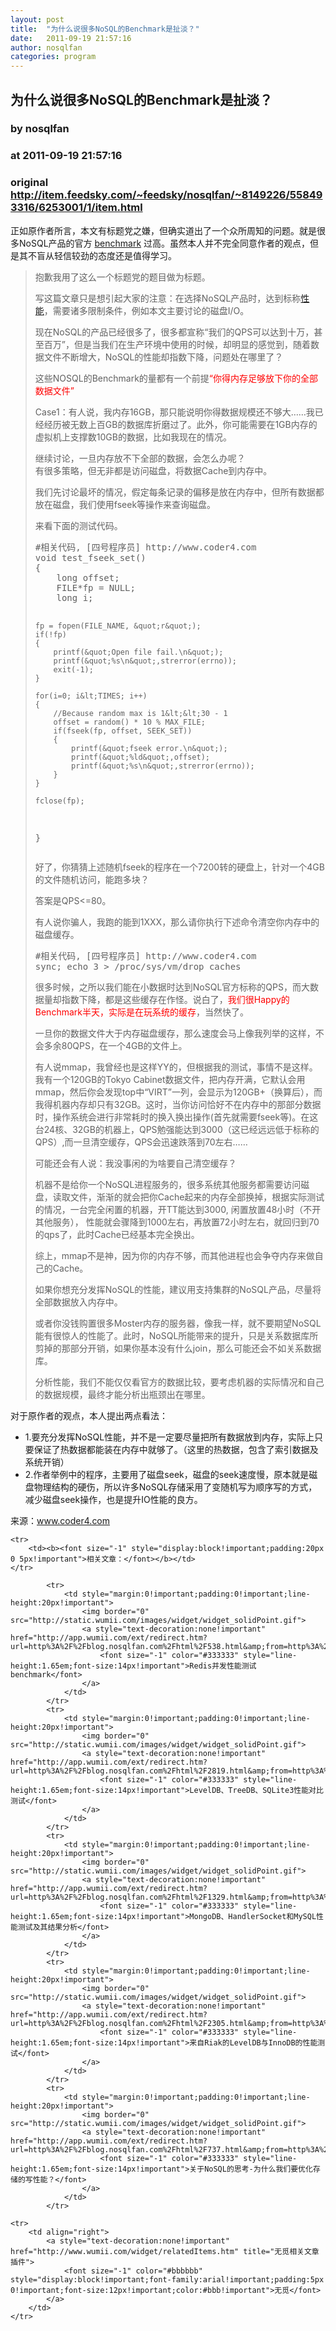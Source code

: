 ```yaml
---
layout: post
title:  "为什么说很多NoSQL的Benchmark是扯淡？"
date:   2011-09-19 21:57:16
author: nosqlfan
categories: program
---
```


## 为什么说很多NoSQL的Benchmark是扯淡？
### by nosqlfan
### at 2011-09-19 21:57:16
### original <http://item.feedsky.com/~feedsky/nosqlfan/~8149226/558493316/6253001/1/item.html>

<p>正如原作者所言，本文有标题党之嫌，但确实道出了一个众所周知的问题。就是很多NoSQL产品的官方 <span><a href="http://blog.nosqlfan.com/tags/benchmark" title="查看 benchmark 的全部文章">benchmark</a></span> 过高。虽然本人并不完全同意作者的观点，但是其不盲从轻信较劲的态度还是值得学习。</p>
<blockquote><p>抱歉我用了这么一个标题党的题目做为标题。</p>
<p>写这篇文章只是想引起大家的注意：在选择NoSQL产品时，达到标称<span><a href="http://blog.nosqlfan.com/tags/%e6%80%a7%e8%83%bd" title="查看 性能 的全部文章">性能</a></span>，需要诸多限制条件，例如本文主要讨论的磁盘I/O。</p>
<p>现在NoSQL的产品已经很多了，很多都宣称“我们的QPS可以达到十万，甚至百万”，但是当我们在生产环境中使用的时候，却明显的感觉到，随着数据文件不断增大，NoSQL的性能却指数下降，问题处在哪里了？</p>
<p>这些NOSQL的Benchmark的量都有一个前提<span style="color:red">“你得内存足够放下你的全部数据文件”</span></p>
<p>Case1：有人说，我内存16GB，那只能说明你得数据规模还不够大……我已经经历被无数上百GB的数据库折磨过了。此外，你可能需要在1GB内存的虚拟机上支撑数10GB的数据，比如我现在的情况。</p>
<p>继续讨论，一旦内存放不下全部的数据，会怎么办呢？<br>
有很多策略，但无非都是访问磁盘，将数据Cache到内存中。</p>
<p>我们先讨论最坏的情况，假定每条记录的偏移是放在内存中，但所有数据都放在磁盘，我们使用fseek等操作来查询磁盘。</p>
<p>来看下面的测试代码。</p>
<pre>#相关代码, [四号程序员] http://www.coder4.com
void test_fseek_set()
{
    long offset;
    FILE*fp = NULL;
    long i;

    fp = fopen(FILE_NAME, &quot;r&quot;);
    if(!fp)
    {
        printf(&quot;Open file fail.\n&quot;);
        printf(&quot;%s\n&quot;,strerror(errno));
        exit(-1);
    }   

    for(i=0; i&lt;TIMES; i++)
    {
        //Because random max is 1&lt;&lt;30 - 1
        offset = random() * 10 % MAX_FILE;
        if(fseek(fp, offset, SEEK_SET))
        {
            printf(&quot;fseek error.\n&quot;);
            printf(&quot;%ld&quot;,offset);
            printf(&quot;%s\n&quot;,strerror(errno));
        }
    }   

    fclose(fp);
}</pre>
<p>好了，你猜猜上述随机fseek的程序在一个7200转的硬盘上，针对一个4GB的文件随机访问，能跑多块？</p>
<p>答案是QPS&lt;=80。</p>
<p>有人说你骗人，我跑的能到1XXX，那么请你执行下述命令清空你内存中的磁盘缓存。</p>
<pre>#相关代码, [四号程序员] http://www.coder4.com
sync; echo 3 &gt; /proc/sys/vm/drop_caches</pre>
<p>很多时候，之所以我们能在小数据时达到NoSQL官方标称的QPS，而大数据量却指数下降，都是这些缓存在作怪。说白了，<span style="color:red">我们很Happy的Benchmark半天，实际是在玩系统的缓存</span>，当然快了。</p>
<p>一旦你的数据文件大于内存磁盘缓存，那么速度会马上像我列举的这样，不会多余80QPS，在一个4GB的文件上。</p>
<p>有人说mmap，我曾经也是这样YY的，但根据我的测试，事情不是这样。<br>
我有一个120GB的Tokyo Cabinet数据文件，把内存开满，它默认会用mmap，然后你会发现top中“VIRT”一列，会显示为120GB+（换算后），而我得机器内存却只有32GB。这时，当你访问恰好不在内存中的那部分数据时，操作系统会进行非常耗时的换入换出操作(首先就需要fseek等)。在这台24核、32GB的机器上，QPS勉强能达到3000（这已经远远低于标称的QPS）,而一旦清空缓存，QPS会迅速跌落到70左右……</p>
<p>可能还会有人说：我没事闲的为啥要自己清空缓存？</p>
<p>机器不是给你一个NoSQL进程服务的，很多系统其他服务都需要访问磁盘，读取文件，渐渐的就会把你Cache起来的内存全部换掉，根据实际测试的情况，一台完全闲置的机器，开TT能达到3000, 闲置放置48小时（不开其他服务）， 性能就会骤降到1000左右，再放置72小时左右，就回归到70的qps了，此时Cache已经基本完全换出。</p>
<p>综上，mmap不是神，因为你的内存不够，而其他进程也会争夺内存来做自己的Cache。</p>
<p>如果你想充分发挥NoSQL的性能，建议用支持集群的NoSQL产品，尽量将全部数据放入内存中。</p>
<p>或者你没钱购置很多Moster内存的服务器，像我一样，就不要期望NoSQL能有很惊人的性能了。此时，NoSQL所能带来的提升，只是关系数据库所剪掉的那部分开销，如果你基本没有什么join，那么可能还会不如关系数据库。</p>
<p>分析性能，我们不能仅仅看官方的数据比较，要考虑机器的实际情况和自己的数据规模，最终才能分析出瓶颈出在哪里。</p></blockquote>
<p>对于原作者的观点，本人提出两点看法：</p>
<ul>
<li>1.要充分发挥NoSQL性能，并不是一定要尽量把所有数据放到内存，实际上只要保证了热数据都能装在内存中就够了。（这里的热数据，包含了索引数据及系统开销）</li>
<li>2.作者举例中的程序，主要用了磁盘seek，磁盘的seek速度慢，原本就是磁盘物理结构的硬伤，所以许多NoSQL存储采用了变随机写为顺序写的方式，减少磁盘seek操作，也是提升IO性能的良方。</li>
</ul>
<p>来源：<a href="http://www.coder4.com/archives/2171">www.coder4.com</a></p>
<table cellspacing="0" cellpadding="2" border="0" width="100%" style="clear:both">
    
    <tr>
        <td><b><font size="-1" style="display:block!important;padding:20px 0 5px!important">相关文章：</font></b></td>
    </tr>
    
            <tr>
                <td style="margin:0!important;padding:0!important;line-height:20px!important">
                    <img border="0" src="http://static.wumii.com/images/widget/widget_solidPoint.gif">
                    <a style="text-decoration:none!important" href="http://app.wumii.com/ext/redirect.htm?url=http%3A%2F%2Fblog.nosqlfan.com%2Fhtml%2F538.html&amp;from=http%3A%2F%2Fblog.nosqlfan.com%2Fhtml%2F3086.html">
                        <font size="-1" color="#333333" style="line-height:1.65em;font-size:14px!important">Redis并发性能测试benchmark</font>
                    </a>
                </td>
            </tr>
            <tr>
                <td style="margin:0!important;padding:0!important;line-height:20px!important">
                    <img border="0" src="http://static.wumii.com/images/widget/widget_solidPoint.gif">
                    <a style="text-decoration:none!important" href="http://app.wumii.com/ext/redirect.htm?url=http%3A%2F%2Fblog.nosqlfan.com%2Fhtml%2F2819.html&amp;from=http%3A%2F%2Fblog.nosqlfan.com%2Fhtml%2F3086.html">
                        <font size="-1" color="#333333" style="line-height:1.65em;font-size:14px!important">LevelDB、TreeDB、SQLite3性能对比测试</font>
                    </a>
                </td>
            </tr>
            <tr>
                <td style="margin:0!important;padding:0!important;line-height:20px!important">
                    <img border="0" src="http://static.wumii.com/images/widget/widget_solidPoint.gif">
                    <a style="text-decoration:none!important" href="http://app.wumii.com/ext/redirect.htm?url=http%3A%2F%2Fblog.nosqlfan.com%2Fhtml%2F1329.html&amp;from=http%3A%2F%2Fblog.nosqlfan.com%2Fhtml%2F3086.html">
                        <font size="-1" color="#333333" style="line-height:1.65em;font-size:14px!important">MongoDB、HandlerSocket和MySQL性能测试及其结果分析</font>
                    </a>
                </td>
            </tr>
            <tr>
                <td style="margin:0!important;padding:0!important;line-height:20px!important">
                    <img border="0" src="http://static.wumii.com/images/widget/widget_solidPoint.gif">
                    <a style="text-decoration:none!important" href="http://app.wumii.com/ext/redirect.htm?url=http%3A%2F%2Fblog.nosqlfan.com%2Fhtml%2F2305.html&amp;from=http%3A%2F%2Fblog.nosqlfan.com%2Fhtml%2F3086.html">
                        <font size="-1" color="#333333" style="line-height:1.65em;font-size:14px!important">来自Riak的LevelDB与InnoDB的性能测试</font>
                    </a>
                </td>
            </tr>
            <tr>
                <td style="margin:0!important;padding:0!important;line-height:20px!important">
                    <img border="0" src="http://static.wumii.com/images/widget/widget_solidPoint.gif">
                    <a style="text-decoration:none!important" href="http://app.wumii.com/ext/redirect.htm?url=http%3A%2F%2Fblog.nosqlfan.com%2Fhtml%2F737.html&amp;from=http%3A%2F%2Fblog.nosqlfan.com%2Fhtml%2F3086.html">
                        <font size="-1" color="#333333" style="line-height:1.65em;font-size:14px!important">关于NoSQL的思考-为什么我们要优化存储的写性能？</font>
                    </a>
                </td>
            </tr>
    
    <tr>
        <td align="right">
            <a style="text-decoration:none!important" href="http://www.wumii.com/widget/relatedItems.htm" title="无觅相关文章插件">
                <font size="-1" color="#bbbbbb" style="display:block!important;font-family:arial!important;padding:5px 0!important;font-size:12px!important;color:#bbb!important">无觅</font>
            </a>
        </td>
    </tr>
</table><img src="http://www1.feedsky.com/t1/558493316/nosqlfan/feedsky/s.gif?r=http://item.feedsky.com/~feedsky/nosqlfan/~8149226/558493316/6253001/1/item.html" border="0" height="0" width="0">
